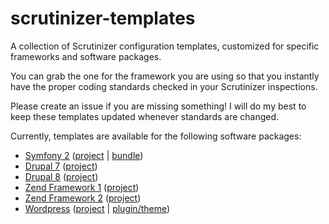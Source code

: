 scrutinizer-templates
=====================

A collection of Scrutinizer configuration templates, customized for specific frameworks and software packages.

You can grab the one for the framework you are using so that you instantly have the proper coding standards checked
in your Scrutinizer inspections.

Please create an issue if you are missing something! I will do my best to keep these templates updated whenever standards are changed.

Currently, templates are available for the following software packages:

- [Symfony 2](https://www.symfony.com) ([project](scrutinizer-symfony.yml) | [bundle](scrutinizer-symfony-bundle.yml))
- [Drupal 7](https://drupal.org) ([project](drupal-7.yml))
- [Drupal 8](https://drupal.org) ([project](drupal-8.yml))
- [Zend Framework 1](https://framework.zend.com) ([project](scrutinizer-zend-framework-1.yml))
- [Zend Framework 2](https://framework.zend.com) ([project](scrutinizer-zend-framework-2.yml))
- [Wordpress](https://wordpress.org) ([project](scrutinizer-wordpress.yml) | [plugin/theme](scrutinizer-wordpress-plugin-or-theme.yml))
